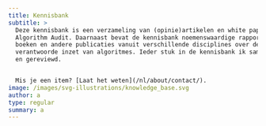 ```yaml
---
title: Kennisbank
subtitle: >
  Deze kennisbank is een verzameling van (opinie)artikelen en white papers van
  Algorithm Audit. Daarnaast bevat de kennisbank noemenswaardige rapporten,
  boeken en andere publicaties vanuit verschillende disciplines over de
  verantwoorde inzet van algoritmes. Ieder stuk in de kennisbank ik samengevat
  en gereviewd.


  Mis je een item? [Laat het weten](/nl/about/contact/).
image: /images/svg-illustrations/knowledge_base.svg
author: a
type: regular
summary: a
---
```


